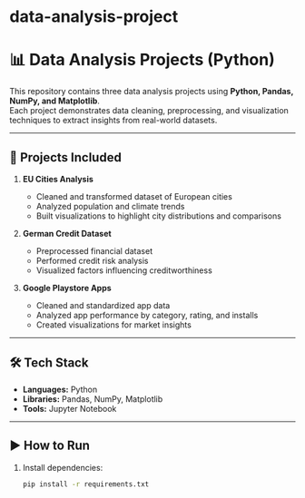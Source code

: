 # data-analysis-project

# 📊 Data Analysis Projects (Python)

This repository contains three data analysis projects using **Python, Pandas, NumPy, and Matplotlib**.  
Each project demonstrates data cleaning, preprocessing, and visualization techniques to extract insights from real-world datasets.

---

## 🚀 Projects Included
1. **EU Cities Analysis**
   - Cleaned and transformed dataset of European cities
   - Analyzed population and climate trends
   - Built visualizations to highlight city distributions and comparisons

2. **German Credit Dataset**
   - Preprocessed financial dataset
   - Performed credit risk analysis
   - Visualized factors influencing creditworthiness

3. **Google Playstore Apps**
   - Cleaned and standardized app data
   - Analyzed app performance by category, rating, and installs
   - Created visualizations for market insights

---

## 🛠 Tech Stack
- **Languages:** Python  
- **Libraries:** Pandas, NumPy, Matplotlib  
- **Tools:** Jupyter Notebook  

---

## ▶️ How to Run
1. Install dependencies:
   ```bash
   pip install -r requirements.txt

